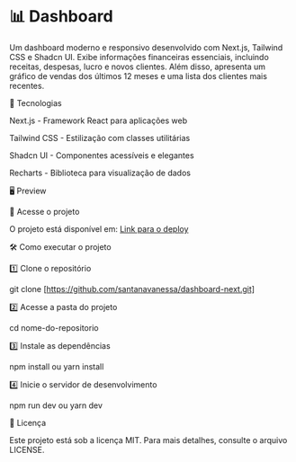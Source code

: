 # 📊 Dashboard

Um dashboard moderno e responsivo desenvolvido com Next.js, Tailwind CSS e Shadcn UI. Exibe informações financeiras essenciais, incluindo receitas, despesas, lucro e novos clientes. Além disso, apresenta um gráfico de vendas dos últimos 12 meses e uma lista dos clientes mais recentes.

🚀 Tecnologias

Next.js - Framework React para aplicações web

Tailwind CSS - Estilização com classes utilitárias

Shadcn UI - Componentes acessíveis e elegantes

Recharts - Biblioteca para visualização de dados

🖥️ Preview

🔗 Acesse o projeto

O projeto está disponível em: [Link para o deploy](https://dashboard-next-one-ivory.vercel.app/)

🛠️ Como executar o projeto

1️⃣ Clone o repositório

git clone [https://github.com/santanavanessa/dashboard-next.git]

2️⃣ Acesse a pasta do projeto

cd nome-do-repositorio

3️⃣ Instale as dependências

npm install
 ou
yarn install

4️⃣ Inicie o servidor de desenvolvimento

npm run dev
 ou
yarn dev

📜 Licença

Este projeto está sob a licença MIT. Para mais detalhes, consulte o arquivo LICENSE.
